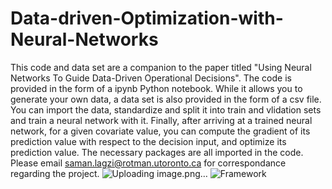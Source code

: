 # Data-driven-Optimization-with-Neural-Networks
This code and data set are a companion to the paper titled "Using Neural Networks To Guide Data-Driven Operational Decisions".
The code is provided in the form of a ipynb Python notebook. While it allows you to generate your own data, a data set is also provided in the form of a csv file. 
You can import the data, standardize and split it into train and vlidation sets and train a neural network with it.
Finally, after arriving at a trained neural network, for a given covariate value, you can compute the gradient of its prediction value with respect to the decision input, and optimize its prediction value.
The necessary packages are all imported in the code.
Please email saman.lagzi@rotman.utoronto.ca for correspondance regarding the project.
![Uploading image.png…]()
![Framework](https://user-images.githubusercontent.com/113304575/189544424-306c0d05-0c9e-49fe-8ef8-0e9c8aae6369.png)
